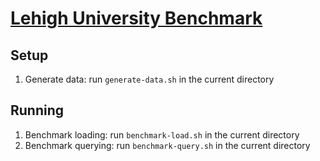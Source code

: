 # [Lehigh University Benchmark](http://swat.cse.lehigh.edu/projects/lubm/)

## Setup

1. Generate data: run `generate-data.sh` in the current directory

## Running

1. Benchmark loading: run `benchmark-load.sh` in the current directory
1. Benchmark querying: run `benchmark-query.sh` in the current directory
